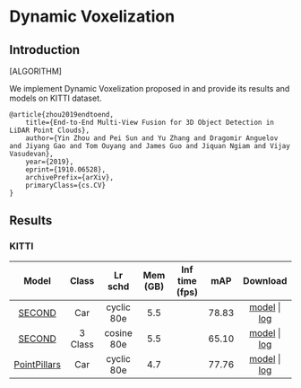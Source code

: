 # Dynamic Voxelization

## Introduction

[ALGORITHM]

We implement Dynamic Voxelization proposed in  and provide its results and models on KITTI dataset.
```
@article{zhou2019endtoend,
    title={End-to-End Multi-View Fusion for 3D Object Detection in LiDAR Point Clouds},
    author={Yin Zhou and Pei Sun and Yu Zhang and Dragomir Anguelov and Jiyang Gao and Tom Ouyang and James Guo and Jiquan Ngiam and Vijay Vasudevan},
    year={2019},
    eprint={1910.06528},
    archivePrefix={arXiv},
    primaryClass={cs.CV}
}

```

## Results

### KITTI

|  Model   |Class| Lr schd | Mem (GB) | Inf time (fps) | mAP | Download |
| :---------: | :-----: |:-----: | :------: | :------------: | :----: | :------: |
|[SECOND](./dv_second_secfpn_6x8_80e_kitti-3d-car.py)|Car    |cyclic 80e|5.5||78.83|[model](https://download.openmmlab.com/mmdetection3d/v0.1.0_models/dynamic_voxelization/dv_second_secfpn_6x8_80e_kitti-3d-car/dv_second_secfpn_6x8_80e_kitti-3d-car_20200620_235228-ac2c1c0c.pth) &#124; [log](https://download.openmmlab.com/mmdetection3d/v0.1.0_models/dynamic_voxelization/dv_second_secfpn_6x8_80e_kitti-3d-car/dv_second_secfpn_6x8_80e_kitti-3d-car_20200620_235228.log.json)|
|[SECOND](./dv_second_secfpn_2x8_cosine_80e_kitti-3d-3class.py)| 3 Class|cosine 80e|5.5||65.10|[model](https://download.openmmlab.com/mmdetection3d/v0.1.0_models/dynamic_voxelization/dv_second_secfpn_2x8_cosine_80e_kitti-3d-3class/dv_second_secfpn_2x8_cosine_80e_kitti-3d-3class_20200620_231010-6aa607d3.pth) &#124; [log](https://download.openmmlab.com/mmdetection3d/v0.1.0_models/dynamic_voxelization/dv_second_secfpn_2x8_cosine_80e_kitti-3d-3class/dv_second_secfpn_2x8_cosine_80e_kitti-3d-3class_20200620_231010.log.json)|
|[PointPillars](./dv_pointpillars_secfpn_6x8_160e_kitti-3d-car.py)| Car|cyclic 80e|4.7||77.76|[model](https://download.openmmlab.com/mmdetection3d/v0.1.0_models/dynamic_voxelization/dv_pointpillars_secfpn_6x8_160e_kitti-3d-car/dv_pointpillars_secfpn_6x8_160e_kitti-3d-car_20200620_230844-ee7b75c9.pth) &#124; [log](https://download.openmmlab.com/mmdetection3d/v0.1.0_models/dynamic_voxelization/dv_pointpillars_secfpn_6x8_160e_kitti-3d-car/dv_pointpillars_secfpn_6x8_160e_kitti-3d-car_20200620_230844.log.json)|
